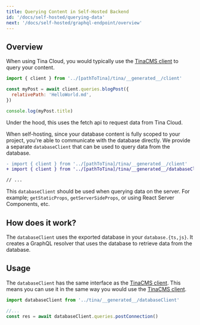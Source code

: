 ```yaml
---
title: Querying Content in Self-Hosted Backend
id: '/docs/self-hosted/querying-data'
next: '/docs/self-hosted/graphql-endpoint/overview'
---
```


## Overview

When using Tina Cloud, you would typically use the [TinaCMS client](/docs/data-fetching/overview/) to query your content.

```js
import { client } from '../[pathToTina]/tina/__generated__/client'

const myPost = await client.queries.blogPost({
  relativePath: 'HelloWorld.md',
})

console.log(myPost.title)
```

Under the hood, this uses the fetch api to request data from Tina Cloud.

When self-hosting, since your database content is fully scoped to your project, you're able to communicate with the database directly. We provide a separate `databaseClient` that can be used to query data from the database.

```diff
- import { client } from '../[pathToTina]/tina/__generated__/client'
+ import { client } from '../[pathToTina]/tina/__generated__/databaseClient'

// ...
```

This `databaseClient` should be used when querying data on the server. For example; `getStaticProps`, `getServerSideProps`, or using React Server Components, etc.

## How does it work?

The `databaseClient` uses the exported database in your `database.{ts,js}`. It creates a GraphQL resolver that uses the database to retrieve data from the database.

## Usage

The `databaseClient` has the same interface as the [TinaCMS client](/docs/data-fetching/overview/). This means you can use it in the same way you would use the [TinaCMS client](/docs/data-fetching/overview/).

```ts
import databaseClient from '../tina/__generated__/databaseClient'

//...
const res = await databaseClient.queries.postConnection()
```
